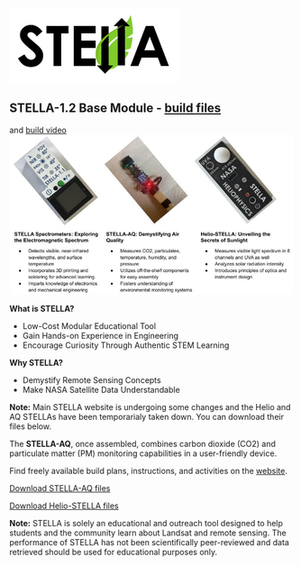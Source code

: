 <img src="https://github.com/STELLA-Landsat/STELLA/blob/main/STELLA-white.png?raw=true"  width=60%>

<h2>STELLA-1.2 Base Module - <a href="https://landsat.gsfc.nasa.gov/wp-content/uploads/2025/01/STELLA-1.2-base-module.zip">build files</a></h2> and <a href="https://youtu.be/dsOMjYMeKgA?si=xqByvyXEg6qUfxom">build video</a>

<img src="https://github.com/STELLA-Landsat/STELLA/blob/main/STELLA_intro_slides.jpg?raw=true">

<strong>What is STELLA?</strong>
<ul>
  <li>Low-Cost Modular Educational Tool</li>
  <li>Gain Hands-on Experience in Engineering</li>
  <li>Encourage Curiosity Through Authentic STEM Learning</li>
</ul>
<strong>Why STELLA?</strong>
<ul>
  <li>Demystify Remote Sensing Concepts</li>
  <li>Make NASA Satellite Data Understandable</li>
</ul>

<strong>Note:</strong> Main STELLA website is undergoing some changes and the Helio and AQ STELLAs have been temporarialy taken down. You can download their files below.

The <strong>STELLA-AQ</strong>, once assembled, combines carbon dioxide (CO2) and particulate matter (PM) monitoring capabilities in a user-friendly device.

Find freely available build plans, instructions, and activities on the <a href="https://landsat.gsfc.nasa.gov/stella/">website</a>.

<a href="https://landsat.gsfc.nasa.gov/wp-content/uploads/2024/06/STELLA-AQ_on_CP9.zip">Download STELLA-AQ files</a>

<a href="https://landsat.gsfc.nasa.gov/wp-content/uploads/2024/03/SHP-Helio-STELLA-1.zip">Download Helio-STELLA files</a>

<strong>Note:</strong> STELLA is solely an educational and outreach tool designed to help students and the community learn about Landsat and remote sensing. The performance of STELLA has not been scientifically peer-reviewed and data retrieved should be used for educational purposes only. 

